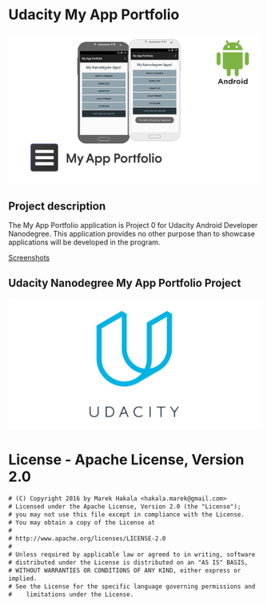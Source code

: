 # Udacity My App Portfolio

![Udacity App Portfolio logo](Screenshots/udacity_my-app-porfolio_logo.png)

## Project description

The My App Portfolio application is Project 0 for Udacity Android Developer Nanodegree. This application provides no other purpose than to showcase applications will be developed in the program.

[Screenshots](Screenshots/)

 ## Udacity Nanodegree My App Portfolio Project

 ![Udacity Nanodegree My App Portfolio Project](Screenshots/udacity_logo.png)

  # License - Apache License, Version 2.0

  ```
  # (C) Copyright 2016 by Marek Hakala <hakala.marek@gmail.com>
  # Licensed under the Apache License, Version 2.0 (the "License");
  # you may not use this file except in compliance with the License.
  # You may obtain a copy of the License at
  #
  # http://www.apache.org/licenses/LICENSE-2.0
  #
  # Unless required by applicable law or agreed to in writing, software
  # distributed under the License is distributed on an "AS IS" BASIS,
  # WITHOUT WARRANTIES OR CONDITIONS OF ANY KIND, either express or implied.
  # See the License for the specific language governing permissions and
  #    limitations under the License.
  ```
